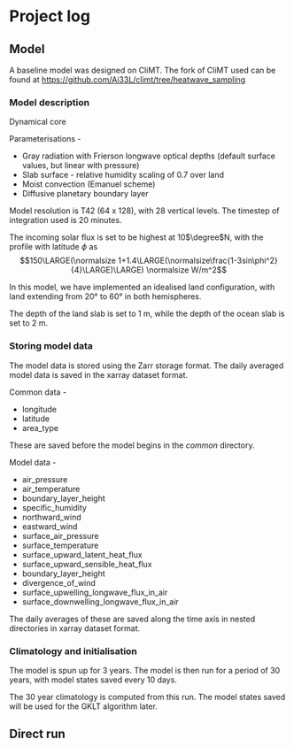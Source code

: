 # Project log

## Model

 A baseline model was designed on CliMT. The fork of CliMT used can be found at <https://github.com/Ai33L/climt/tree/heatwave_sampling>

### Model description

Dynamical core

Parameterisations - 

* Gray radiation with Frierson longwave optical depths (default surface values, but linear with pressure)
* Slab surface - relative humidity scaling of 0.7 over land
* Moist convection (Emanuel scheme)
* Diffusive planetary boundary layer

Model resolution is T42 (64 x 128), with 28 vertical levels. The timestep of integration used is 20 minutes.

The incoming solar flux is set to be highest at 10$\degree$N, with the profile with latitude $\phi$ as $$150\LARGE(\normalsize 1+1.4\LARGE(\normalsize\frac{1-3sin\phi^2}{4}\LARGE)\LARGE) \normalsize W/m^2$$

In this model, we have implemented an idealised land configuration, with land extending from 20&deg; to 60&deg; in both hemispheres.

The depth of the land slab is set to 1 m, while the depth of the ocean slab is set to 2 m.

### Storing model data

The model data is stored using the Zarr storage format. The daily averaged model data is saved in the xarray dataset format.

Common data -

* longitude
* latitude
* area_type

These are saved before the model begins in the *common* directory.

Model data - 

* air_pressure
* air_temperature
* boundary_layer_height
* specific_humidity
* northward_wind
* eastward_wind 
* surface_air_pressure
* surface_temperature
* surface_upward_latent_heat_flux
* surface_upward_sensible_heat_flux
* boundary_layer_height
* divergence_of_wind
* surface_upwelling_longwave_flux_in_air
* surface_downwelling_longwave_flux_in_air

The daily averages of these are saved along the time axis in nested directories in xarray dataset format.

### Climatology and initialisation
The model is spun up for 3 years. The model is then run for a period of 30 years, with model states saved every 10 days. 

The 30 year climatology is computed from this run. The model states saved will be used for the GKLT algorithm later.

## Direct run

